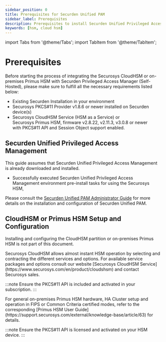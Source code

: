```yaml
---
sidebar_position: 0
title: Prerequisites for Securden Unified PAM
sidebar_label: Prerequisites
description: Prerequisites to install Securden Unified Privileged Access Management (PAM) for Securosys Hardware Security Modules (HSMs)
keywords: [hsm, cloud hsm]
---
```


import Tabs from '@theme/Tabs';
import TabItem from '@theme/TabItem';

# Prerequisites

Before starting the process of integrating the Securosys CloudHSM or on-premises Primus HSM with Securden Privileged Access Manager (Self-Hosted), please make sure to fulfill all the necessary requirements listed below:
- Existing Securden Installation in your environment
- Securosys PKCS#11 Provider v1.8.6 or newer installed on Securden device(s)
- Securosys CloudHSM Service (HSM as a Service) or <br/>
Securosys Primus HSM, firmware v2.8.22, v2.11.3, v3.0.8 or newer <br/>
with PKCS#11 API and Session Object support enabled.

## Securden Unified Privileged Access Management 

This guide assumes that Securden Unified Privileged Access Management  is already downloaded and installed.
- Successfully executed Securden Unified Privileged Access Management environment pre-install tasks for using the Securosys HSM,

Please consult the [Securden Unified PAM Administrator Guide](/securden-pam/Installation/secpam-integration.md) for more details on the installation and configuration of Securden Unified PAM.

## CloudHSM or Primus HSM Setup and Configuration

Installing and configuring the CloudHSM partition or on-premises Primus HSM is not part of this document.

<Tabs groupId="device-setup">
  <TabItem value="ui" label="Securosys CloudHSM" default>
      Securosys CloudHSM allows almost instant HSM operation by selecting and contracting the different services and options.
For available service packages and options consult our website [Securosys CloudHSM Service](https://www.securosys.com/en/product/cloudshsm) and contact Securosys sales. 

:::note
Ensure the PKCS#11 API is included and activated in your subscription.
:::

  </TabItem>
  <TabItem value="cli" label="Securosys Primus HSM (on-premises)" default>
      For general on-premises Primus HSM hardware, HA Cluster setup and operation in FIPS or Common Criteria certified modes, refer to the corresponding [Primus HSM User Guide](https://support.securosys.com/external/knowledge-base/article/63) for details.
    
:::note
Ensure the PKCS#11 API is licensed and activated on your HSM device.
:::
  </TabItem>
</Tabs>
